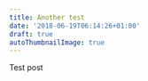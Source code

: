 ```yaml
---
title: Another test
date: '2018-06-19T06:14:26+01:00'
draft: true
autoThumbnailImage: true
---
```

Test post
